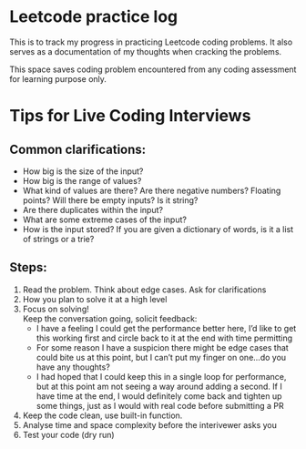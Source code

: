 # Leetcode practice log

This is to track my progress in practicing Leetcode coding problems. It also serves as a documentation of my thoughts when cracking the problems.

This space saves coding problem encountered from any coding assessment for learning purpose only.

# Tips for Live Coding Interviews

## Common clarifications:

- How big is the size of the input?
- How big is the range of values?
- What kind of values are there? Are there negative numbers? Floating points? Will there be empty inputs? Is it string? 
- Are there duplicates within the input?
- What are some extreme cases of the input?
- How is the input stored? If you are given a dictionary of words, is it a list of strings or a trie?

## Steps:

1. Read the problem. Think about edge cases. Ask for clarifications
1. How you plan to solve it at a high level
1. Focus on solving! \
    Keep the conversation going, solicit feedback:
    - I have a feeling I could get the performance better here, I’d like to get this working first and circle back to it at the end with time permitting
    - For some reason I have a suspicion there might be edge cases that could bite us at this point, but I can’t put my finger on one…do you have any thoughts?
    - I had hoped that I could keep this in a single loop for performance, but at this point am not seeing a way around adding a second. If I have time at the end, I would definitely come back and tighten up some things, just as I would with real code before submitting a PR
1. Keep the code clean, use built-in function. 
1. Analyse time and space complexity before the interivewer asks you 
1. Test your code (dry run)